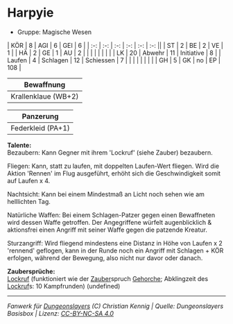 # Harpyie  
- Gruppe: Magische Wesen  

| KÖR    | 8  | AGI      | 6  | GEI        | 6   |
| :-: | :-: | :-: | :-: | :-: | :-: ||
| ST     | 2  | BE       | 2  | VE         | 1   |
| HÄ     | 2  | GE       | 1  | AU         | 2   |
|        |    |          |    |            |     |
| LK     | 20 | Abwehr   | 11 | Initiative | 8   |
| Laufen | 4  | Schlagen | 12 | Schiessen  | 7   |
|        |    |          |    |            |     |
| GH     | 5  | GK       | no | EP         | 108 |


| Bewaffnung |
| --- |
| Krallenklaue (WB+2) |


| Panzerung |
| --- |
| Federkleid (PA+1) |


**Talente:**  
Bezaubern: Kann Gegner mit ihrem 'Lockruf' (siehe Zauber) bezaubern.

Fliegen: Kann, statt zu laufen, mit doppelten Laufen-Wert fliegen. Wird die Aktion 'Rennen' im Flug ausgeführt, erhöht sich die Geschwindigkeit somit auf Laufen x 4.

Nachtsicht: Kann bei einem Mindestmaß an Licht noch sehen wie am helllichten Tag.

Natürliche Waffen: Bei einem Schlagen-Patzer gegen einen Bewaffneten wird dessen Waffe getroffen. Der Angegriffene würfelt augenblicklich & aktionsfrei einen Angriff mit seiner Waffe gegen die patzende Kreatur.

Sturzangriff: Wird fliegend mindestens eine Distanz in Höhe von Laufen x 2 'rennend' geflogen, kann in der Runde noch ein Angriff mit Schlagen + KÖR erfolgen, während der Bewegung, also nicht nur davor oder danach.


**Zaubersprüche:**  
[Lockruf](/fanwerk/zauber/lockruf.md) (funktioniert wie der [Zauber](/fanwerk/zauber/zauber.md)spruch [Gehorche](/grw/zauber/gehorche.md); Abklingzeit des [Lockruf](/fanwerk/zauber/lockruf.md)s: 10 Kampfrunden) (undefined)




___
*Fanwerk für [Dungeonslayers](https://www.dungeonslayers.net/) (C) Christian Kennig | Quelle: Dungeonslayers Basisbox | Lizenz: [CC-BY-NC-SA 4.0](https://creativecommons.org/licenses/by-nc-sa/4.0/deed.de)*